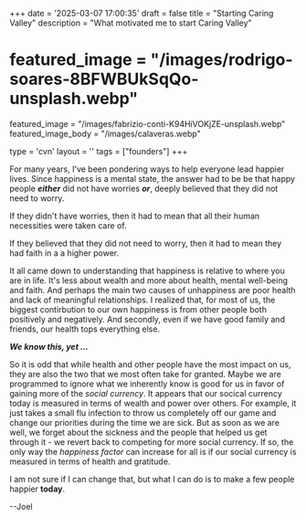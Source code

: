 +++
date = '2025-03-07 17:00:35'
draft = false
title = "Starting Caring Valley"
description = "What motivated me to start Caring Valley"
# featured_image = "/images/rodrigo-soares-8BFWBUkSqQo-unsplash.webp"
featured_image = "/images/fabrizio-conti-K94HiVOKjZE-unsplash.webp"
featured_image_body = "/images/calaveras.webp"

type = 'cvn'
layout = ''
tags = ["founders"]
+++

For many years, I've been pondering ways to help everyone lead happier lives. Since happiness is a mental state, the answer had to be be that happy people ***either*** did not have worries ***or***, deeply believed that they did not need to worry.<!--more-->

If they didn't have worries, then it had to mean that all their human necessities were taken care of.

If they believed that they did not need to worry, then it had to mean they had faith in a a higher power. 

It all came down to understanding that happiness is relative to where you are in life. It's less about wealth and more about health, mental well-being and faith. And perhaps the main two causes of unhappiness are poor health and lack of meaningful relationships. I realized that, for most of us, the biggest contirbution to our own happiness is from other people both positively and negatively. And secondly, even if we have good family and friends, our health tops everything else.

***We know this, yet ...***

So it is odd that while health and other people have the most impact on us, they are also the two that we most often take for granted. Maybe we are programmed to ignore what we inherently know is good for us in favor of gaining more of the *social currency*. It appears that our socical currency today is measured in terms of wealth and power over others. For example, it just takes a small flu infection to throw us completely off our game and change our priorities during the time we are sick. But as soon as we are well, we forget about the sickness and the people that helped us get through it -  we revert back to competing for more social currency. If so, the only way the *happiness factor* can increase for all is if our social currency is measured in terms of health and gratitude. 


<span class="blue">I am not sure if I can change that, but what I can do is to make a few people happier **today**.</span>

--Joel

